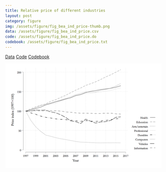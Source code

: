 ```yaml
---
title: Relative price of different industries
layout: post
category: figure
img: /assets/figure/fig_bea_ind_price-thumb.png
data: /assets/figure/fig_bea_ind_price.csv
code: /assets/figure/fig_bea_ind_price.do
codebook: /assets/figure/fig_bea_ind_price.txt
---
```


[Data](/assets/figure/fig_bea_ind_price.csv) [Code](/assets/figure/fig_bea_ind_price.do) [Codebook](/assets/figure/fig_bea_ind_price.txt)

![Relative price of different industries](/assets/figure/fig_bea_ind_price.png)

